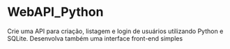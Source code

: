 # WebAPI_Python
Crie uma API para criação, listagem e login de usuários utilizando Python e SQLite. Desenvolva também uma interface front-end simples

